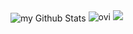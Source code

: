 <!-- ### Hi there 👋 -->

<img align="center" src="https://github-readme-stats.vercel.app/api?username=onez9&include_all_commits=true&count_private=true&show_icons=true&line_height=20&title_color=2B5BBD&icon_color=1124BB&text_color=A1A1A1&bg_color=0,000000,130F40" alt="my Github Stats">



<img src="https://github-readme-stats.vercel.app/api/top-langs?username=onez9&show_icons=true&locale=en&layout=compact&theme=chartreuse-dark" alt="ovi" />




<img src="https://img.shields.io/static/v1?label=Alright partner..&message=Keep on rollin' baby, you now what time it is&color=red?style=plastic&logo=appveyor" />



<!--
**onez9/onez9** is a ✨ _special_ ✨ repository because its `README.md` (this file) appears on your GitHub profile.

Here are some ideas to get you started:

- 🔭 I’m currently working on ...
- 🌱 I’m currently learning ...
- 👯 I’m looking to collaborate on ...
- 🤔 I’m looking for help with ...
- 💬 Ask me about ...
- 📫 How to reach me: ...
- 😄 Pronouns: ...
- ⚡ Fun fact: ...
-->
